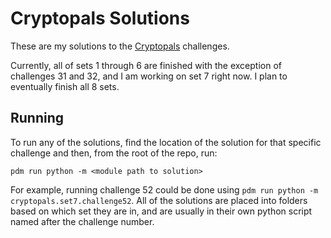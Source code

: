 # Cryptopals Solutions

These are my solutions to the [Cryptopals] challenges.

Currently, all of sets 1 through 6 are finished with the exception of challenges 31 and 32, and I am working on set 7 right now. I plan to eventually finish all 8 sets.

## Running

To run any of the solutions, find the location of the solution for that specific challenge and then, from the root of the repo, run:

    pdm run python -m <module path to solution>

For example, running challenge 52 could be done using `pdm run python -m cryptopals.set7.challenge52`. All of the solutions are placed into folders based on which set they are in, and are usually in their own python script named after the challenge number.

[Cryptopals]: https://cryptopals.com
